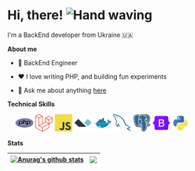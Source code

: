 <h1>
  Hi, there!
  <img src="https://media.giphy.com/media/hvRJCLFzcasrR4ia7z/giphy.gif" width="40" alt="Hand waving"/>
</h1>


I'm a BackEnd developer from Ukraine 🇺🇦

**About me**

- 💼 BackEnd Engineer

- ❤️ I love writing PHP, and building fun experiments

- 💬 Ask me about anything [here](https://github.com/ka4ivan/ka4ivan/issues)

**Technical Skills**

<div> 
  &emsp; 
  <img height="40" alt="php" src="https://github.com/devicons/devicon/blob/master/icons/php/php-original.svg">
  <img height="40" alt="laravel" src="https://github.com/devicons/devicon/blob/master/icons/laravel/laravel-original.svg">
  <img height="40" alt="javascript" src="https://github.com/devicons/devicon/blob/master/icons/javascript/javascript-original.svg">
  <img height="40" alt="alpinejs" src="https://github.com/devicons/devicon/blob/master/icons/alpinejs/alpinejs-original.svg">
  <img height="40" alt="docker" src="https://github.com/devicons/devicon/blob/master/icons/docker/docker-original.svg">    
  <img height="40" alt="mysql" src="https://github.com/devicons/devicon/blob/master/icons/mysql/mysql-original.svg">
  <img height="40" alt="postgresql" src="https://github.com/devicons/devicon/blob/master/icons/postgresql/postgresql-original.svg">
  <img height="40" alt="bootstrap" src="https://github.com/devicons/devicon/blob/master/icons/bootstrap/bootstrap-original.svg">
  <img height="40" alt="python" src="https://github.com/devicons/devicon/blob/master/icons/python/python-original.svg">
  &emsp; 
</div>

**Stats**

| <a href="https://github.com/ka4ivan/github-readme-stats"><img align="center" src="https://github-readme-stats.vercel.app/api?username=ka4ivan&show_icons=true&include_all_commits=true&theme=github_dark&hide_border=true" alt="Anurag's github stats" /></a> | <a href="https://github.com/anuraghazra/github-readme-stats"><img align="center" src="https://github-readme-stats.vercel.app/api/top-langs/?username=ka4ivan&layout=compact&theme=github_dark&hide_border=true&langs_count=10" /></a> |
| ------------- | ------------- |
